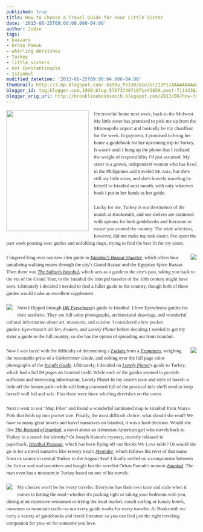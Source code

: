 ```yaml
---
published: true
title: How to Choose a Travel Guide for Your Little Sister
date: '2013-06-25T09:00:00.000-04:00'
author: Jodie
tags:
- bazaars
- Orhan Pamuk
- whirling dervishes
- Turkey
- little sisters
- not Constantinople
- Istanbul
modified_datetime: '2013-06-25T09:00:04.006-04:00'
thumbnail: http://3.bp.blogspot.com/-Xa99u_PzI38/UceJscII2PI/AAAAAAAAAqE/8PrwOAmwwBM/s72-c/SIFK_225_330_80.jpg
blogger_id: tag:blogger.com,1999:blog-5767374071871443859.post-7114236252522316001
blogger_orig_url: http://brooklinebooksmith.blogspot.com/2013/06/how-to-choose-travel-guide-for-your.html
---
```


<div class="separator" style="clear: both; text-align: center;"><a href="http://3.bp.blogspot.com/-Xa99u_PzI38/UceJscII2PI/AAAAAAAAAqE/8PrwOAmwwBM/s1600/SIFK_225_330_80.jpg" imageanchor="1" style="clear: left; float: left; margin-bottom: 1em; margin-right: 1em;"><img border="0" height="320" src="http://3.bp.blogspot.com/-Xa99u_PzI38/UceJscII2PI/AAAAAAAAAqE/8PrwOAmwwBM/s320/SIFK_225_330_80.jpg" width="218" /></a></div><div style="color: #333333; font-family: Georgia, 'Times New Roman', 'Bitstream Charter', Times, serif; font-size: 13px; line-height: 19px;">I'm travelin' home next week, back to the Midwest. My little sister has promised to pick me up from the Minneapolis airport and basically be my chauffeur for the week. In payment, I promised to bring her home a guidebook for her upcoming trip to Turkey. It wasn't until I hung up the phone that I realized the weight of responsibility I'd just assumed. My sister is a grown, independent woman who has lived in the Philippines and traveled SE Asia, but she's still my little sister, and she's bravely traveling by herself to Istanbul next month, with only whatever book I put in her hands as her guide.</div><div style="color: #333333; font-family: Georgia, 'Times New Roman', 'Bitstream Charter', Times, serif; font-size: 13px; line-height: 19px;"><br /></div><div style="color: #333333; font-family: Georgia, 'Times New Roman', 'Bitstream Charter', Times, serif; font-size: 13px; line-height: 19px;">Lucky for me, Turkey is our destination of the month at Booksmith, and our shelves are crammed with options for both guidebooks and literature to escort you around the country. The wide selection, however, did not make my task easier. I've spent the past week pouring over guides and unfolding maps, trying to find the best fit for my sister.</div><div style="color: #333333; font-family: Georgia, 'Times New Roman', 'Bitstream Charter', Times, serif; font-size: 13px; line-height: 19px;"><br /></div><div style="color: #333333; font-family: Georgia, 'Times New Roman', 'Bitstream Charter', Times, serif; font-size: 13px; line-height: 19px;"><a href="http://4.bp.blogspot.com/-bXJOFjdYh-g/UceJzMDDWcI/AAAAAAAAAqM/fdD3rk1wtGk/s1600/FC9789944424592.JPG" imageanchor="1" style="clear: right; float: right; margin-bottom: 1em; margin-left: 1em;"><img border="0" src="http://4.bp.blogspot.com/-bXJOFjdYh-g/UceJzMDDWcI/AAAAAAAAAqM/fdD3rk1wtGk/s1600/FC9789944424592.JPG" /></a>I lingered long over our new slim guide to&nbsp;<a data-mce-href="http://www.brooklinebooksmith-shop.com/book/9789944424592" href="http://www.brooklinebooksmith-shop.com/book/9789944424592"><em>Istanbul's Bazaar Quarter</em></a>, which offers four tantalizing walking routes through the city's&nbsp;Grand Bazaar and the Egyptian Spice Bazaar. Then there was&nbsp;<a data-mce-href="http://www.brooklinebooksmith-shop.com/book/9780500251935" href="http://www.brooklinebooksmith-shop.com/book/9780500251935"><em>The Sultan's Istanbul</em></a>, which acts as a guide to the city's past, taking you back to the era of the Grand Tour, to the Istanbul the intrepid traveler of the 18th century might have seen. Ultimately I decided I needed to find a fuller guide to the country, though both of these guides would make an excellent supplement.</div><div style="color: #333333; font-family: Georgia, 'Times New Roman', 'Bitstream Charter', Times, serif; font-size: 13px; line-height: 19px;"><br /></div><div style="color: #333333; font-family: Georgia, 'Times New Roman', 'Bitstream Charter', Times, serif; font-size: 13px; line-height: 19px;"><a href="http://1.bp.blogspot.com/-2B7dxn03ofM/UceJ8t2BAMI/AAAAAAAAAqU/sVOG6QVgYl0/s1600/FC9780756695040.JPG" imageanchor="1" style="clear: left; float: left; margin-bottom: 1em; margin-right: 1em;"><img border="0" src="http://1.bp.blogspot.com/-2B7dxn03ofM/UceJ8t2BAMI/AAAAAAAAAqU/sVOG6QVgYl0/s1600/FC9780756695040.JPG" /></a>Next I flipped through&nbsp;<a data-mce-href="http://www.brooklinebooksmith-shop.com/book/9780756695040" href="http://www.brooklinebooksmith-shop.com/book/9780756695040"><em>DK Eyewitness</em></a>'s guide to Istanbul. I love Eyewitness guides for their aesthetic. They are full color photographs, architectural drawings, and wonderful cultural information about art, museums, and cuisine. I considered a few pocket guides:&nbsp;<em>Eyewitness's 10 Ten</em>,&nbsp;<em>Fodors</em>, and&nbsp;<em>Lonely Planet</em>&nbsp;before deciding I needed to get my sister a guide to the full country, so she has the option of spreading out from Istanbul.</div><div style="color: #333333; font-family: Georgia, 'Times New Roman', 'Bitstream Charter', Times, serif; font-size: 13px; line-height: 19px;"><br /></div><div style="color: #333333; font-family: Georgia, 'Times New Roman', 'Bitstream Charter', Times, serif; font-size: 13px; line-height: 19px;"><a href="http://2.bp.blogspot.com/-EhERzQggZsg/UceKEhYPXUI/AAAAAAAAAqc/WZfwlfCC2Pk/s1600/FC9781742200392+(1).JPG" imageanchor="1" style="clear: right; float: right; margin-bottom: 1em; margin-left: 1em;"><img border="0" src="http://2.bp.blogspot.com/-EhERzQggZsg/UceKEhYPXUI/AAAAAAAAAqc/WZfwlfCC2Pk/s1600/FC9781742200392+(1).JPG" /></a>Now I was faced with the difficulty of determining a&nbsp;<a data-mce-href="http://www.brooklinebooksmith-shop.com/book/9780307928436" href="http://www.brooklinebooksmith-shop.com/book/9780307928436"><em>Fodors</em>&nbsp;</a>from a&nbsp;<a data-mce-href="http://www.brooklinebooksmith-shop.com/book/9781118287569" href="http://www.brooklinebooksmith-shop.com/book/9781118287569"><em>Frommers</em></a>, weighing the reasonable price of a&nbsp;<em>Globetrotter Guide</em>,&nbsp;and oohing over the full page color photographs of the&nbsp;<a data-mce-href="http://www.brooklinebooksmith-shop.com/book/9789812587138" href="http://www.brooklinebooksmith-shop.com/book/9789812587138"><em>Insight Guide</em></a>. Ultimately, I decided on&nbsp;<a data-mce-href="http://www.brooklinebooksmith-shop.com/book/9781742200392" href="http://www.brooklinebooksmith-shop.com/book/9781742200392"><em>Lonely Planet</em></a>'s guide to Turkey, which had a full 84 pages on Istanbul itself. While each of the guides seemed to provide sufficient and interesting information, Lonely Planet fit my sister's taste and style of travel--a little off the beaten path--while still being crammed full of the practical info she'll need to keep herself well fed and safe. Plus there were three whirling dervishes on the cover.</div><div style="color: #333333; font-family: Georgia, 'Times New Roman', 'Bitstream Charter', Times, serif; font-size: 13px; line-height: 19px;"><br /></div><div style="color: #333333; font-family: Georgia, 'Times New Roman', 'Bitstream Charter', Times, serif; font-size: 13px; line-height: 19px;">Next I went to our "Map Files" and found a wonderful laminated map to Istanbul from Marco Polo that folds up into pocket size. Finally, the most difficult choice: what should she read? We have so many great novels and travel narratives on Istanbul, it was a hard decision. Would she like&nbsp;<a data-mce-href="http://www.brooklinebooksmith-shop.com/book/9780143112716" href="http://www.brooklinebooksmith-shop.com/book/9780143112716"><em>The Bastard of Istanbul</em></a>, a novel about an Armenian American girl who travels back to Turkey in a search for identity? Or Joseph Kanon's mystery, recently released in paperback,&nbsp;<a data-mce-href="http://www.brooklinebooksmith-shop.com/book/%5Bmodel%5D-558" href="http://www.brooklinebooksmith-shop.com/book/%5Bmodel%5D-558"><em>Istanbul Passage</em></a>, which has been flying off our Books We Love table? Or would she go in for a travel narrative like Jeremy Seal's&nbsp;<a data-mce-href="http://www.brooklinebooksmith-shop.com/book/9781608194353" href="http://www.brooklinebooksmith-shop.com/book/9781608194353"><em>Meander</em></a>, which follows the river of that name from its source in central Turkey to the Aegean Sea? I finally settled on a compromise between the fictive and real narratives and bought her the novelist Orhan Pamuk's memoir&nbsp;<a data-mce-href="http://www.brooklinebooksmith-shop.com/book/9781400033881" href="http://www.brooklinebooksmith-shop.com/book/9781400033881"><em>Istanbul</em></a>. The man even has a museum in Turkey based on one of his novels.</div><div style="color: #333333; font-family: Georgia, 'Times New Roman', 'Bitstream Charter', Times, serif; font-size: 13px; line-height: 19px;"><br /></div><div style="color: #333333; font-family: Georgia, 'Times New Roman', 'Bitstream Charter', Times, serif; font-size: 13px; line-height: 19px;"><a href="http://3.bp.blogspot.com/-JAGJq0b3mck/UceKLril-9I/AAAAAAAAAqk/Yp2nkExIQEI/s1600/FC9781400033881.JPG" imageanchor="1" style="clear: left; float: left; margin-bottom: 1em; margin-right: 1em;"><img border="0" src="http://3.bp.blogspot.com/-JAGJq0b3mck/UceKLril-9I/AAAAAAAAAqk/Yp2nkExIQEI/s1600/FC9781400033881.JPG" /></a></div><div style="color: #333333; font-family: Georgia, 'Times New Roman', 'Bitstream Charter', Times, serif; font-size: 13px; line-height: 19px;">My choices won't be for every traveler. Everyone has their own taste and style when it comes to hitting the road--whether it's packing light or taking your bedroom with you, dining at an expensive restaurant or trying the local market, couch surfing or luxury hotels, museums or mountain trails--so not every guide works for every traveler. At Booksmith we carry a variety of guidebooks and travel literature so you can find just the right traveling companion for you--or for someone you love.</div>